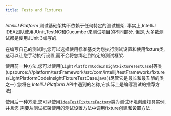 ```yaml
---
title: Tests and Fixtures
---
```


 *IntelliJ Platform* 测试基础架构不依赖于任何特定的测试框架.
事实上,IntelliJ IDEA团队使用JUnit,TestNG和Cucumber来测试项目的不同部分.
但是,大多数测试都是使用JUnit 3编写的.


在编写自己的测试时,您可以选择使用标准基类为您执行测试设置和使用fixture类,这可以让您手动执行设置,而不会将您绑定到特定的测试框架.


使用前一种方法,您可以使用[`LightPlatformCodeInsightFixtureTestCase`]等类(upsource:///platform/testFramework/src/com/intellij/testFramework/fixtures/LightPlatformCodeInsightFixtureTestCase.java)(尽管它是最长和最丑陋的类之一)
您将在 *IntelliJ Platform*  API中遇到的名称,它实际上是编写测试的推荐方法).


使用后一种方法,您可以使用[`IdeaTestFixtureFactory`](upsource:///platform/testFramework/src/com/intellij/testFramework/fixtures/IdeaTestFixtureFactory.java)类为测试环境创建灯具实例,并且您
需要从测试框架使用的测试设置方法中调用fixture创建和设置方法.


